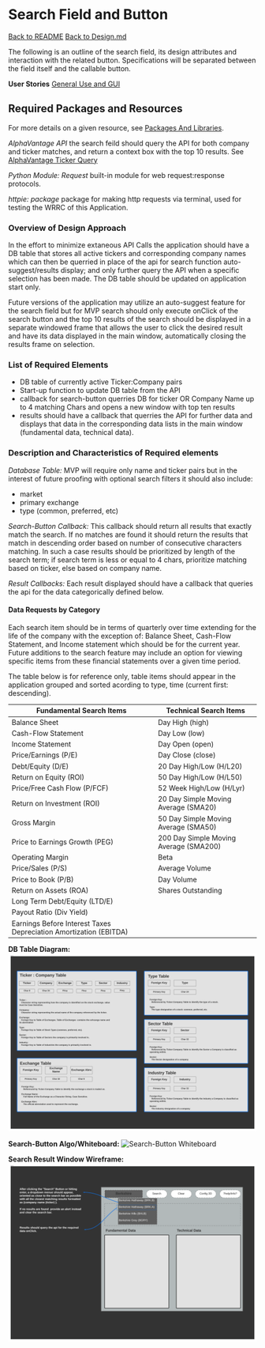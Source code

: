 # Search Field and Button

[Back to README](../../../README.md)
[Back to Design.md](../../design.md)

The following is an outline of the search field, its design attributes and interaction with the related button. Specifications will be separated between the field itself and the callable button.

**User Stories**
[General Use and GUI](../../user_stories/general_use_ui.md)

## Required Packages and Resources

For more details on a given resource, see [Packages And Libraries](../../pkg_lib.md).

*AlphaVantage API* the search feild should query the API for both company and ticker matches, and return a context box with the top 10 results. See [AlphaVantage Ticker Query](https://polygon.io/docs/get_v3_reference_tickers_anchor)

*Python Module: Request* built-in module for web request:response protocols.

*httpie: package* package for making http requests via terminal, used for testing the WRRC of this Application.

### Overview of Design Approach

In the effort to minimize extaneous API Calls the application should have a DB table that stores all active tickers and corresponding company names which can then be querried in place of the api for search function auto-suggest/results display; and only further query the API when a specific selection has been made. The DB table should be updated on application start only.

Future versions of the application may utilize an auto-suggest feature for the search field but for MVP search should only execute onClick of the search button and the top 10 results of the search should be displayed in a separate windowed frame that allows the user to click the desired result and have its data displayed in the main window, automatically closing the results frame on selection.

### List of Required Elements

- DB table of currently active Ticker:Company pairs
- Start-up function to update DB table from the API
- callback for search-button querries DB for ticker OR Company Name up to 4 matching Chars and opens a new window with top ten results
- results should have a callback that querries the API for further data and displays that data in the corresponding data lists in the main window (fundamental data, technical data).

### Description and Characteristics of Required elements

*Database Table:*
MVP will require only name and ticker pairs but in the interest of future proofing with optional search filters it should also include:

- market
- primary exchange
- type (common, preferred, etc)

*Search-Button Callback:*
This callback should return all results that exactly match the search. If no matches are found it should return the results that match in descending order based on number of consecutive characters matching. In such a case results should be prioritized by length of the search term; if search term is less or equal to 4 chars, prioritize matching based on ticker, else based on company name.

*Result Callbacks:*
Each result displayed should have a callback that queries the api for the data categorically defined below.

#### Data Requests by Category

Each search item should be in terms of quarterly over time extending for the life of the company with the exception  of: Balance Sheet, Cash-Flow Statement, and Income statement which should be for the current year. Future additions to the search feature may include an option for viewing specific items from these financial statements over a given time period. 

The table below is for reference only, table items should appear in the application grouped and sorted acording to type, time (current first: descending).

| Fundamental Search Items | Technical Search Items | 
| ------------ | ---------- | 
| Balance Sheet | Day High (high) |
| Cash-Flow Statement | Day Low (low) |
| Income Statement | Day Open (open) |
| Price/Earnings (P/E) | Day Close (close) |
| Debt/Equity (D/E) | 20 Day High/Low (H/L20) |
| Return on Equity (ROI) | 50 Day High/Low (H/L50) |
| Price/Free Cash Flow (P/FCF)| 52 Week High/Low (H/Lyr) |
| Return on Investment (ROI) | 20 Day Simple Moving Average (SMA20) |
| Gross Margin | 50 Day Simple Moving Average (SMA50) |
| Price to Earnings Growth (PEG) | 200 Day Simple Moving Average (SMA200) |
| Operating Margin | Beta |
| Price/Sales (P/S) | Average Volume |
| Price to Book (P/B) | Day Volume |
| Return on Assets (ROA) | Shares Outstanding |
| Long Term Debt/Equity (LTD/E) |  |
| Payout Ratio (Div Yield) |  |
| Earnings Before Interest Taxes Depreciation Amortization (EBITDA) |  |




**DB Table Diagram:**
![Ticker:Name Table](ticker_company_table.png)

**Search-Button Algo/Whiteboard:**
![Search-Button Whiteboard]()

**Search Result Window Wireframe:**
![Search Result Wireframe](search_res_wiref.png)
